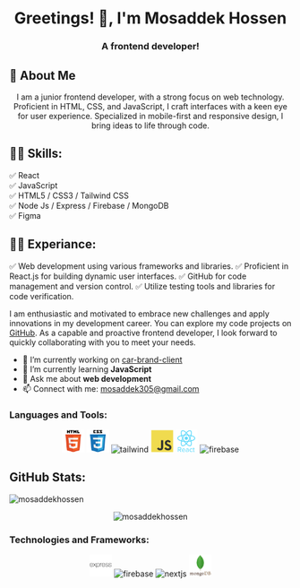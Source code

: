 <!-- GitHub Profile README -->
<h1 align="center">Greetings! 👋, I'm Mosaddek Hossen</h1>
<h3 align="center">A frontend developer!</h3>

## 🚀 About Me
<p align="center">I am a junior frontend developer, with a strong focus on web technology. Proficient in HTML, CSS, and JavaScript, I craft interfaces with a keen eye for user experience. Specialized in mobile-first and responsive design, I bring ideas to life through code.</p>

## 👨‍💻 Skills: 
✅ React <br> 
✅ JavaScript <br>
✅ HTML5 / CSS3 / Tailwind CSS <br>
✅ Node Js / Express / Firebase / MongoDB <br>
✅ Figma <br>

## 👨‍💻 Experiance: 

✅ Web development using various frameworks and libraries.
✅ Proficient in React.js for building dynamic user interfaces.
✅ GitHub for code management and version control.
✅ Utilize testing tools and libraries for code verification.

I am enthusiastic and motivated to embrace new challenges and apply innovations in my development career. You can explore my code projects on [GitHub](https://github.com/MosaddekHossen?tab=repositories). As a capable and proactive frontend developer, I look forward to quickly collaborating with you to meet your needs.

- 🔭 I’m currently working on [car-brand-client](https://brand-shop-client-28f8e.web.app/)
- 🌱 I’m currently learning **JavaScript**
- 💬 Ask me about **web development**
- 📫 Connect with me: [mosaddek305@gmail.com](mailto:mosaddek305@gmail.com)

<h3 align="left">Languages and Tools:</h3>

<p align="center">
  <img src="https://raw.githubusercontent.com/devicons/devicon/master/icons/html5/html5-original-wordmark.svg" alt="html5" width="40" height="40"/>
  <img src="https://raw.githubusercontent.com/devicons/devicon/master/icons/css3/css3-original-wordmark.svg" alt="css3" width="40" height="40"/>
  <img src="https://www.vectorlogo.zone/logos/tailwindcss/tailwindcss-icon.svg" alt="tailwind" width="40" height="40"/>
  <img src="https://raw.githubusercontent.com/devicons/devicon/master/icons/javascript/javascript-original.svg" alt="javascript" width="40" height="40"/>
  <img src="https://raw.githubusercontent.com/devicons/devicon/master/icons/react/react-original-wordmark.svg" alt="react" width="40" height="40"/>
  <img src="https://www.vectorlogo.zone/logos/firebase/firebase-icon.svg" alt="firebase" width="40" height="40"/>
</p>

## GitHub Stats:

<p align="left">
  <img src="https://github-readme-stats.vercel.app/api/top-langs?username=mosaddekhossen&show_icons=true&locale=en&layout=compact" alt="mosaddekhossen" />
</p>
<p align="center">
  <img src="https://github-readme-streak-stats.herokuapp.com/?user=mosaddekhossen" alt="mosaddekhossen" />
</p>

<h3 align="left">Technologies and Frameworks:</h3>

<p align="center">
  <img src="https://raw.githubusercontent.com/devicons/devicon/master/icons/express/express-original-wordmark.svg" alt="express" width="40" height="40"/>
  <img src="https://www.vectorlogo.zone/logos/firebase/firebase-icon.svg" alt="firebase" width="40" height="40"/>
  <img src="https://cdn.worldvectorlogo.com/logos/nextjs-2.svg" alt="nextjs" width="40" height="40"/>
  <img src="https://raw.githubusercontent.com/devicons/devicon/master/icons/mongodb/mongodb-original-wordmark.svg" alt="mongodb" width="40" height="40"/>
</p>
